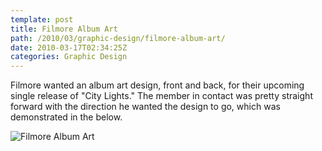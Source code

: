 ```yaml
---
template: post
title: Filmore Album Art
path: /2010/03/graphic-design/filmore-album-art/
date: 2010-03-17T02:34:25Z
categories: Graphic Design
---
```

Filmore wanted an album art design, front and back, for their upcoming single release of "City Lights." The member in contact was pretty straight forward with the direction he wanted the design to go, which was demonstrated in the below.

![Filmore Album Art](https://cdn.fay.io/images/2010/filmore-album-art-design.jpg)
